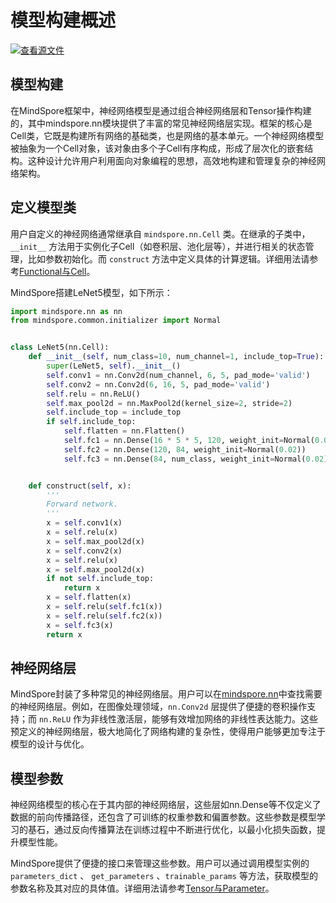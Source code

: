 # 模型构建概述

[![查看源文件](https://mindspore-website.obs.cn-north-4.myhuaweicloud.com/website-images/r2.5.0/resource/_static/logo_source.svg)](https://gitee.com/mindspore/docs/blob/r2.5.0/docs/mindspore/source_zh_cn/model_train/model_building/overview.md)

## 模型构建

在MindSpore框架中，神经网络模型是通过组合神经网络层和Tensor操作构建的，其中mindspore.nn模块提供了丰富的常见神经网络层实现。框架的核心是Cell类，它既是构建所有网络的基础类，也是网络的基本单元。一个神经网络模型被抽象为一个Cell对象，该对象由多个子Cell有序构成，形成了层次化的嵌套结构。这种设计允许用户利用面向对象编程的思想，高效地构建和管理复杂的神经网络架构。

## 定义模型类

用户自定义的神经网络通常继承自 `mindspore.nn.Cell` 类。在继承的子类中，`__init__` 方法用于实例化子Cell（如卷积层、池化层等），并进行相关的状态管理，比如参数初始化。而 `construct` 方法中定义具体的计算逻辑。详细用法请参考[Functional与Cell](https://www.mindspore.cn/docs/zh-CN/r2.5.0/model_train/model_building/functional_and_cell.html)。

MindSpore搭建LeNet5模型，如下所示：

```python
import mindspore.nn as nn
from mindspore.common.initializer import Normal


class LeNet5(nn.Cell):
    def __init__(self, num_class=10, num_channel=1, include_top=True):
        super(LeNet5, self).__init__()
        self.conv1 = nn.Conv2d(num_channel, 6, 5, pad_mode='valid')
        self.conv2 = nn.Conv2d(6, 16, 5, pad_mode='valid')
        self.relu = nn.ReLU()
        self.max_pool2d = nn.MaxPool2d(kernel_size=2, stride=2)
        self.include_top = include_top
        if self.include_top:
            self.flatten = nn.Flatten()
            self.fc1 = nn.Dense(16 * 5 * 5, 120, weight_init=Normal(0.02))
            self.fc2 = nn.Dense(120, 84, weight_init=Normal(0.02))
            self.fc3 = nn.Dense(84, num_class, weight_init=Normal(0.02))


    def construct(self, x):
        '''
        Forward network.
        '''
        x = self.conv1(x)
        x = self.relu(x)
        x = self.max_pool2d(x)
        x = self.conv2(x)
        x = self.relu(x)
        x = self.max_pool2d(x)
        if not self.include_top:
            return x
        x = self.flatten(x)
        x = self.relu(self.fc1(x))
        x = self.relu(self.fc2(x))
        x = self.fc3(x)
        return x
```

## 神经网络层

MindSpore封装了多种常见的神经网络层。用户可以在[mindspore.nn](https://www.mindspore.cn/docs/zh-CN/r2.5.0/api_python/mindspore.nn.html)中查找需要的神经网络层。例如，在图像处理领域，`nn.Conv2d` 层提供了便捷的卷积操作支持；而 `nn.ReLU` 作为非线性激活层，能够有效增加网络的非线性表达能力。这些预定义的神经网络层，极大地简化了网络构建的复杂性，使得用户能够更加专注于模型的设计与优化。

## 模型参数

神经网络模型的核心在于其内部的神经网络层，这些层如nn.Dense等不仅定义了数据的前向传播路径，还包含了可训练的权重参数和偏置参数。这些参数是模型学习的基石，通过反向传播算法在训练过程中不断进行优化，以最小化损失函数，提升模型性能。

MindSpore提供了便捷的接口来管理这些参数。用户可以通过调用模型实例的 `parameters_dict` 、 `get_parameters` 、`trainable_params` 等方法，获取模型的参数名称及其对应的具体值。详细用法请参考[Tensor与Parameter](https://www.mindspore.cn/docs/zh-CN/r2.5.0/model_train/model_building/tensor_and_parameter.html)。
